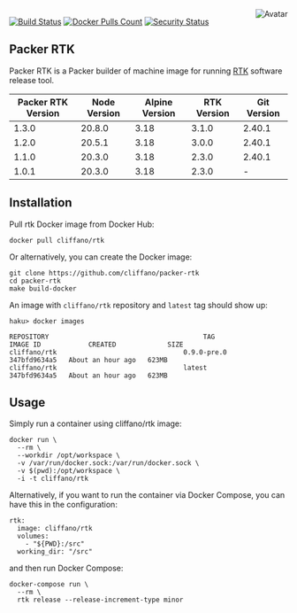 <img align="right" src="https://raw.github.com/cliffano/packer-rtk/master/avatar.jpg" alt="Avatar"/>

[![Build Status](https://github.com/cliffano/packer-rtk/workflows/CI/badge.svg)](https://github.com/cliffano/packer-rtk/actions?query=workflow%3ACI)
[![Docker Pulls Count](https://img.shields.io/docker/pulls/cliffano/rtk.svg)](https://hub.docker.com/r/cliffano/rtk/)
[![Security Status](https://snyk.io/test/github/cliffano/packer-rtk/badge.svg)](https://snyk.io/test/github/cliffano/packer-rtk)

Packer RTK
----------

Packer RTK is a Packer builder of machine image for running [RTK](https://github.com/cliffano/rtk) software release tool.

| Packer RTK Version | Node Version | Alpine Version | RTK Version | Git Version |
|--------------------|--------------|----------------|-------------|-------------|
| 1.3.0              | 20.8.0       | 3.18           | 3.1.0       | 2.40.1      |
| 1.2.0              | 20.5.1       | 3.18           | 3.0.0       | 2.40.1      |
| 1.1.0              | 20.3.0       | 3.18           | 2.3.0       | 2.40.1      |
| 1.0.1              | 20.3.0       | 3.18           | 2.3.0       | -           |

Installation
------------

Pull rtk Docker image from Docker Hub:

    docker pull cliffano/rtk

Or alternatively, you can create the Docker image:

    git clone https://github.com/cliffano/packer-rtk
    cd packer-rtk
    make build-docker

An image with `cliffano/rtk` repository and `latest` tag should show up:

    haku> docker images

    REPOSITORY                                       TAG                 IMAGE ID            CREATED             SIZE
    cliffano/rtk                                0.9.0-pre.0                            347bfd9634a5   About an hour ago   623MB
    cliffano/rtk                                latest                                 347bfd9634a5   About an hour ago   623MB

Usage
-----

Simply run a container using cliffano/rtk image:

    docker run \
      --rm \
      --workdir /opt/workspace \
      -v /var/run/docker.sock:/var/run/docker.sock \
      -v $(pwd):/opt/workspace \
      -i -t cliffano/rtk

Alternatively, if you want to run the container via Docker Compose, you can have this in the configuration:

    rtk:
      image: cliffano/rtk
      volumes:
        - "${PWD}:/src"
      working_dir: "/src"

and then run Docker Compose:

    docker-compose run \
      --rm \
      rtk release --release-increment-type minor
